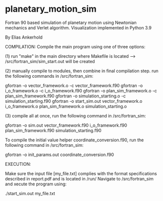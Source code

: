 # planetary_motion_sim
Fortran 90 based simulation of planetary motion using Newtonian mechanics and Verlet algorithm. Visualization implemented in Python 3.9

By Elias Ankerhold

COMPILATION:
Compile the main program using one of three options:

(1) run "make" in the main directory where Makefile is located -->  /src/fortran_sim/sim_start.out will be created

(2) manually compile to modules, then combine in final compilation step. run the following commands in /src/fortran_sim:

gfortran -o vector_framework.o -c vector_framework.f90
gfortran -o i_o_framework.o -c i_o_framework.f90
gfortran -o plan_sim_framework.o -c plan_sim_framework.f90
gfortran -o simulation_starting.o -c simulation_starting.f90
gfortran -o start_sim.out vector_framework.o i_o_framework.o plan_sim_framework.o simulation_starting.o

(3) compile all at once, run the following command in /src/fortran_sim:

gfortran -o sim.out vector_framework.f90 i_o_framework.f90 plan_sim_framework.f90 simulation_starting.f90

To compile the initial value helper coordinate_conversion.f90, run the following command in /src/fortran_sim:

gfortran -o init_params.out coordinate_conversion.f90

EXECUTION:

Make sure the input file [my_file.txt] complies with the format specifications described in report.pdf and is located in /run/ 
Navigate to /src/fortran_sim and xecute the program using:

./start_sim.out my_file.txt
